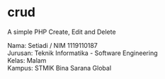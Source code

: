 # crud
A simple PHP Create, Edit and Delete

Nama: Setiadi / NIM 1119110187 <br />
Jurusan: Teknik Informatika - Software Engineering <br />
Kelas: Malam <br />
Kampus: STMIK Bina Sarana Global
